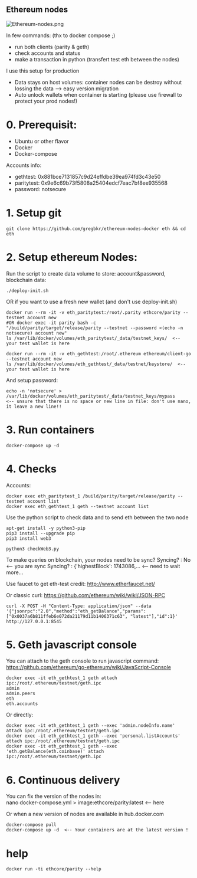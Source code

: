 ## Ethereum nodes ##

![Ethereum-nodes.png](https://github.com/gregbkr/ethereum-nodes-docker/raw/master/Ethereum-nodes1.PNG)

In few commands: (thx to docker compose ;)
- run both clients (parity & geth)
- check accounts and status
- make a transaction in python (transfert test eth between the nodes)

I use this setup for production
- Data stays on host volumes: container nodes can be destroy without lossing the data --> easy version migration
- Auto unlock wallets when container is starting (please use firewall to protect your prod nodes!)
 


# 0. Prerequisit:

- Ubuntu or other flavor
- Docker
- Docker-compose

Accounts info:
- gethtest: 0x881bce7131857c9d24effdbe39ea974fd3c43e50
- paritytest: 0x9e6c69b73f5808a25404edcf7eac7bf8ee935568
- password: notsecure

# 1. Setup git

    git clone https://github.com/gregbkr/ethereum-nodes-docker eth && cd eth

# 2. Setup ethereum Nodes:

Run the script to create data volume to store: account&password, blockchain data:    

    ./deploy-init.sh

OR if you want to use a fresh new wallet (and don't use deploy-init.sh)

    docker run --rm -it -v eth_paritytest:/root/.parity ethcore/parity --testnet account new
    #OR docker exec -it parity bash -c "/build/parity/target/release/parity --testnet --password <(echo -n notsecure) account new"
    ls /var/lib/docker/volumes/eth_paritytest/_data/testnet_keys/  <-- your test wallet is here

    docker run --rm -it -v eth_gethtest:/root/.ethereum ethereum/client-go --testnet account new
    ls /var/lib/docker/volumes/eth_gethtest/_data/testnet/keystore/  <-- your test wallet is here

And setup password:

    echo -n 'notsecure' > /var/lib/docker/volumes/eth_paritytest/_data/testnet_keys/mypass     <-- unsure that there is no space or new line in file: don't use nano, it leave a new line!!


# 3. Run containers

    docker-compose up -d

# 4. Checks 

Accounts:

    docker exec eth_paritytest_1 /build/parity/target/release/parity --testnet account list
    docker exec eth_gethtest_1 geth --testnet account list

Use the python script to check data and to send eth between the two node
	
	apt-get install -y python3-pip
	pip3 install --upgrade pip
	pip3 install web3

	python3 checkWeb3.py

To make queries on blockchain, your nodes need to be sync? 
    Syncing?        : No 				<-- you are sync
    Syncing?        : {'highestBlock': 1743086,...  <-- need to wait more...

Use faucet to get eth-test credit: http://www.etherfaucet.net/

Or classic curl: https://github.com/ethereum/wiki/wiki/JSON-RPC

    curl -X POST -H "Content-Type: application/json" --data '{"jsonrpc":"2.0","method":"eth_getBalance","params":["0x0037a6b811ffeb6e072da21179d11b1406371c63", "latest"],"id":1}' http://127.0.0.1:8545

# 5. Geth javascript console

You can attach to the geth console to run javascript command: https://github.com/ethereum/go-ethereum/wiki/JavaScript-Console

    docker exec -it eth_gethtest_1 geth attach ipc:/root/.ethereum/testnet/geth.ipc
    admin
    admin.peers
    eth
    eth.accounts

Or directly:

    docker exec -it eth_gethtest_1 geth --exec 'admin.nodeInfo.name' attach ipc:/root/.ethereum/testnet/geth.ipc
    docker exec -it eth_gethtest_1 geth --exec 'personal.listAccounts' attach ipc:/root/.ethereum/testnet/geth.ipc
    docker exec -it eth_gethtest_1 geth --exec 'eth.getBalance(eth.coinbase)' attach ipc:/root/.ethereum/testnet/geth.ipc

# 6. Continuous delivery

You can fix the version of the nodes in:  
    nano docker-compose.yml > image:ethcore/parity:latest <-- here

Or when a new version of nodes are available in hub.docker.com

    docker-compose pull
    docker-compose up -d  <-- Your containers are at the latest version !
    
# help
    
    docker run -ti ethcore/parity --help
	
